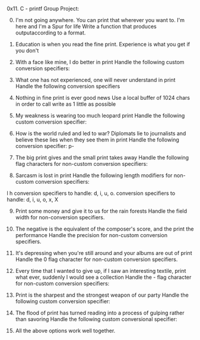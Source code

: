 0x11. C - printf
Group Project:

0. I'm not going anywhere. You can print that wherever you want to. I'm here and I'm a Spur for life
Write a function that produces outputaccording to a format.

1. Education is when you read the fine print. Experience is what you get if you don't

2. With a face like mine, I do better in print
Handle the following custom conversion specifiers:

3. What one has not experienced, one will never understand in print
Handle the following conversion specifiers

4. Nothing in fine print is ever good news
Use a local buffer of 1024 chars in order to call write as 1 little as possible

5. My weakness is wearing too much leopard print
Handle the following custom conversion specifier:

6. How is the world ruled and led to war? Diplomats lie to journalists and believe these lies when they see them in print
Handle the following conversion specifier: p-

7. The big print gives and the small print takes away
Handle the following flag characters for non-custom conversion specifiers:

8. Sarcasm is lost in print
Handle the following length modifiers for non-custom conversion specifiers:

l
h
conversion specifiers to handle: d, i, u, o.
conversion specifiers to handle: d, i, u, o, x, X

9. Print some money and give it to us for the rain forests
Handle the field width for non-conversion specifiers.

10. The negative is the equivalent of the composer's score, and the print the performance
Handle the precision for non-custom conversion specifiers.

11. It's depressing when you're still around and your albums are out of print
Handle the 0 flag character for non-custom conversion specifiers.

12. Every time that I wanted to give up, if I saw an interesting textile, print what ever, suddenly I would see a collection
Handle the - flag character for non-custom conversion specifiers:

13. Print is the sharpest and the strongest weapon of our party
Handle the following custom conversion specifier:

14. The flood of print has turned reading into a process of gulping rather than savoring
Handle the following custom conversional specifier:

15. All the above options work well together.
